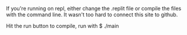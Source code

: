 If you're running on repl, either change the .replit file or compile the files with the command line. 
It wasn't too hard to connect this site to github.


Hit the run button to compile, run with 
$ ./main 